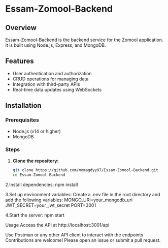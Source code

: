 # Essam-Zomool-Backend

## Overview
Essam-Zomool-Backend is the backend service for the Zomool application. It is built using Node.js, Express, and MongoDB.

## Features
- User authentication and authorization
- CRUD operations for managing data
- Integration with third-party APIs
- Real-time data updates using WebSockets

## Installation

### Prerequisites
- Node.js (v14 or higher)
- MongoDB

### Steps
1. **Clone the repository:**
   ```bash
   git clone https://github.com/momagdyy97/Essam-Zomool-Backend.git
   cd Essam-Zomool-Backend

2.Install dependencies:
npm install

3.Set up environment variables: Create a .env file in the root directory and add the following variables:
MONGO_URI=your_mongodb_uri
JWT_SECRET=your_jwt_secret
PORT=3001

4.Start the server:
npm start

Usage
Access the API at http://localhost:3001/api

Use Postman or any other API client to interact with the endpoints
Contributions are welcome! Please open an issue or submit a pull request.
